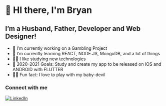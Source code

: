 # 👋 HI there, I'm Bryan
## I’m a Husband, Father, Developer  and Web Designer!
- 🔭 I’m currently working on a Gambling Project
- 🌱 I’m currently learning REACT, NODE.JS, MongoDB, and a lot of things 
- 🤌🏼 I like studying new technologies
- 🥅 2020-2021 Goals: Study and create my app to be released on IOS and ANDROID with FLUTTER
- 👶🏼 Fun fact: I love to play with my baby-devil 

### Connect with me
[![LinkedIn](https://img.shields.io/badge/Linkedin-0a66c2?style=for-the-badge&logo=linkedin&logoColor=white&labelColor=101010)](https://www.linkedin.com/in/bryan-calderoni-369a8b139/)
